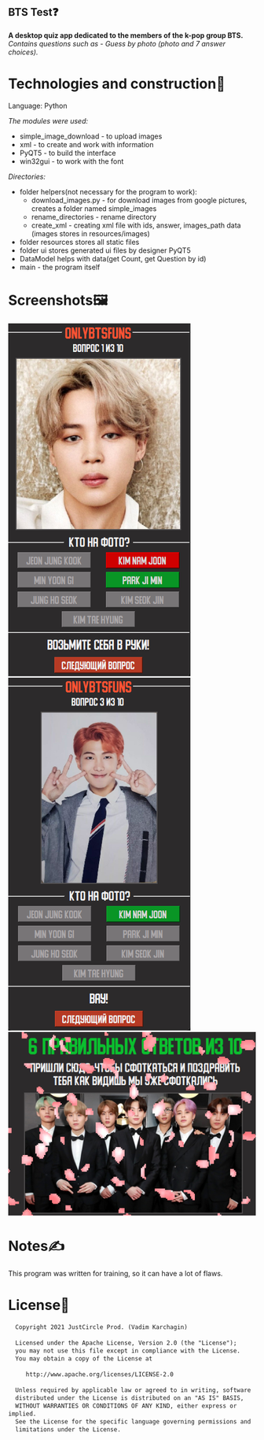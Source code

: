 ## BTS Test❓
**A desktop quiz app dedicated to the members of the k-pop group BTS.**  
*Contains questions such as - Guess by photo (photo and 7 answer choices).*

# Technologies and construction🐍

Language: Python  

*The modules were used:*
- simple_image_download - to upload images
- xml - to create and work with information 
- PyQT5 - to build the interface
- win32gui - to work with the font

*Directories:*
- folder helpers(not necessary for the program to work):  
  - download_images.py - for download images from google pictures, creates a folder named simple_images  
  - rename_directories - rename directory  
  - create_xml - creating xml file with ids, answer, images_path data (images stores in resources/images)  
- folder resources stores all static files  
- folder ui stores generated ui files by designer PyQT5  
- DataModel helps with data(get Count, get Question by id)  
- main - the program itself

# Screenshots🖼
<p float="center">
  <img src="screenshots/screenshot_1.png" alt="Question sample">
  <img src="screenshots/screenshot_2.png" alt="Question sample">
  <img src="screenshots/screenshot_3.png" alt="Result screen">
</p>

# Notes✍️
This program was written for training, so it can have a lot of flaws.

# License📝
      Copyright 2021 JustCircle Prod. (Vadim Karchagin)

      Licensed under the Apache License, Version 2.0 (the "License");
      you may not use this file except in compliance with the License.
      You may obtain a copy of the License at

         http://www.apache.org/licenses/LICENSE-2.0

      Unless required by applicable law or agreed to in writing, software
      distributed under the License is distributed on an "AS IS" BASIS,
      WITHOUT WARRANTIES OR CONDITIONS OF ANY KIND, either express or implied.
      See the License for the specific language governing permissions and
      limitations under the License.

